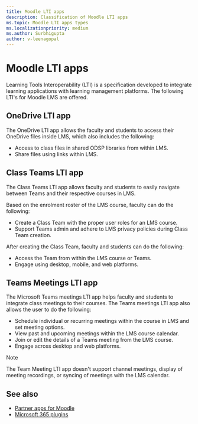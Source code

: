 ```yaml
---
title: Moodle LTI apps
description: Classification of Moodle LTI apps
ms.topic: Moodle LTI apps types
ms.localizationpriority: medium
ms.author: Surbhigupta
author: v-leenagopal
---
```


# Moodle LTI apps

Learning Tools Interoperability (LTI) is a specification developed to integrate learning applications with learning management platforms. The following LTI's for Moodle LMS are offered.

## OneDrive LTI app

The OneDrive LTI app allows the faculty and students to access their OneDrive files inside LMS, which also includes the following:

* Access to class files in shared ODSP libraries from within LMS.
* Share files using links within LMS.

## Class Teams LTI app

The Class Teams LTI app allows faculty and students to easily navigate between Teams and their respective courses in LMS. 

Based on the enrolment roster of the LMS course, faculty can do the following:
 
* Create a Class Team with the proper user roles for an LMS course.
* Support Teams admin and adhere to LMS privacy policies during Class Team creation.

After creating the Class Team, faculty and students can do the following:

* Access the Team from within the LMS course or Teams.
* Engage using desktop, mobile, and web platforms.

## Teams Meetings LTI app

The Microsoft Teams meetings LTI app helps faculty and students to integrate class meetings to their courses. The Teams meetings LTI app also allows the user to do the following:

* Schedule individual or recurring meetings within the course in LMS and set meeting options.
* View past and upcoming meetings within the LMS course calendar.
* Join or edit the details of a Teams meeting from the LMS course.
* Engage across desktop and web platforms.

> [!NOTE]
> The Team Meeting LTI app doesn't support channel meetings, display of meeting recordings, or syncing of meetings with the LMS calendar.

## See also

* [Partner apps for Moodle](partner-apps-for-moodle.md)
* [Microsoft 365 plugins](m365-plugins/m365-plugins-overview.md)